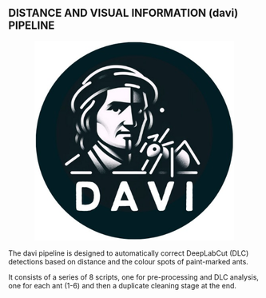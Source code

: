 ## DISTANCE AND VISUAL INFORMATION (davi) PIPELINE

 <p align="center">
  <img width="400" height="400" src=davi_symbol.png>
</p>

The davi pipeline is designed to automatically correct DeepLabCut (DLC) detections based on distance and the colour spots of paint-marked ants.

It consists of a series of 8 scripts, one for pre-processing and DLC analysis, one for each ant (1-6) and then a duplicate cleaning stage at the end.

